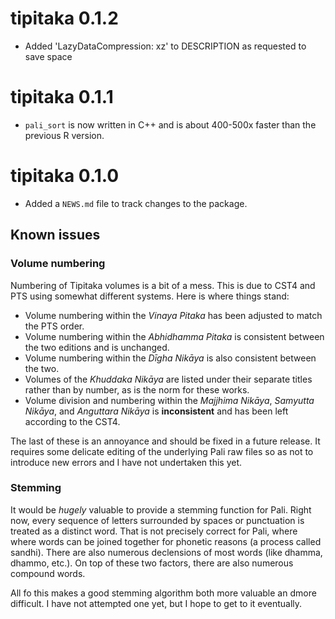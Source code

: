 # tipitaka 0.1.2

* Added 'LazyDataCompression: xz' to DESCRIPTION as requested to save space

# tipitaka 0.1.1

* `pali_sort` is now written in C++ and is about 400-500x faster than the  previous R version.

# tipitaka 0.1.0

* Added a `NEWS.md` file to track changes to the package.

## Known issues

### Volume numbering
Numbering of Tipitaka volumes is a bit of a mess. This is due to CST4 and PTS using somewhat different systems. Here is where things stand: 

* Volume numbering within the *Vinaya Pitaka* has been adjusted to match the PTS order. 
* Volume numbering within the *Abhidhamma Pitaka* is consistent between the two editions and is unchanged.
* Volume numbering within the *Dīgha Nikāya* is also consistent between the two.
* Volumes of the *Khuddaka Nikāya* are listed under their separate titles rather than by number, as is the norm for these works.
* Volume division and numbering within the *Majjhima Nikāya*, *Samyutta Nikāya*, and *Anguttara Nikāya* is **inconsistent** and has been left according to the CST4. 

The last of these is an annoyance and should be fixed in a future release. It requires some delicate editing of the underlying Pali raw files so as not to introduce new errors and I have not undertaken this yet.

### Stemming
It would be *hugely* valuable to provide a stemming function for Pali. Right now, every sequence of letters surrounded by spaces or punctuation is treated as a distinct word. That is not precisely correct for Pali, where where words can be joined together for phonetic reasons (a process called sandhi). There are also numerous declensions of most words (like dhamma, dhammo, etc.). On top of these two factors, there are also numerous compound words.

All fo this makes a good stemming algorithm both more valuable an dmore difficult. I have not attempted one yet, but I hope to get to it eventually.
